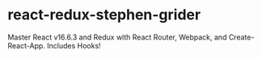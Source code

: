 # react-redux-stephen-grider
Master React v16.6.3 and Redux with React Router, Webpack, and Create-React-App. Includes Hooks!
